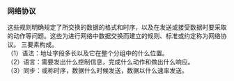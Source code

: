 ### 网络协议  
这些规则明确规定了所交换的数据的格式和时序，以及在发送或接受数据时要采取的动作等问题。这些为进行网络中数据交换而建立的规则、标准或约定称为网络协议。
三要素构成。  
（1）语法：地址字段多长以及它在整个分组中的什么位置。  
（2）语言：需要发出什么控制信息，完成什么动作和做出什么响应。  
（3）同步：或称时序，数据什么时候发送，数据以什么速率发送。


